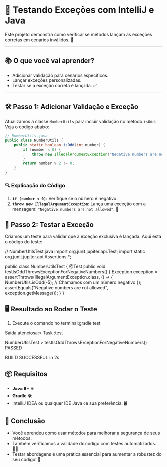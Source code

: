 # 🌟 Testando Exceções com IntelliJ e Java

Este projeto demonstra como verificar se métodos lançam as exceções corretas em cenários inválidos. 🚀

---

## **📚 O que você vai aprender?**

- Adicionar validação para cenários específicos.
- Lançar exceções personalizadas.
- Testar se a exceção correta é lançada. ✅

---

## **🛠️ Passo 1: Adicionar Validação e Exceção**

Atualizamos a classe `NumberUtils` para incluir validação no método `isOdd`. Veja o código abaixo:

```java
// NumberUtils.java
public class NumberUtils {
    public static boolean isOdd(int number) {
        if (number < 0) {
            throw new IllegalArgumentException("Negative numbers are not allowed");
        }
        return number % 2 != 0;
    }
}
```

### **🔍 Explicação do Código**

1. **`if (number < 0)`**: Verifique se o número é negativo.
2. **`throw new IllegalArgumentException`**: Lança uma exceção com a mensagem: `"Negative numbers are not allowed"`. 🚨

## **🧪 Passo 2: Testar a Exceção**

Criamos um teste para validar que a exceção exclusiva é lançada. Aqui está o código do teste:

// NumberUtilsTest.java
import org.junit.jupiter.api.Test;
import static org.junit.jupiter.api.Assertions.*;

public class NumberUtilsTest {
    @Test
    public void testIsOddThrowsExceptionForNegativeNumbers() {
        Exception exception = assertThrows(IllegalArgumentException.class, () -> {
            NumberUtils.isOdd(-5); // Chamamos com um número negativo
        });
        assertEquals("Negative numbers are not allowed", exception.getMessage());
    }
}

## **🖥️ Resultado ao Rodar o Teste**

1. Execute o comando no terminal:gradle test

Saída atenciosa:> Task :test

NumberUtilsTest > testIsOddThrowsExceptionForNegativeNumbers() PASSED

BUILD SUCCESSFUL in 2s



## **📦 Requisitos**

- **Java 8+** ☕
- **Gradle** 🛠️
- IntelliJ IDEA ou qualquer IDE Java de sua preferência. 🖥️

## **🎉 Conclusão**

- Você aprendeu como usar métodos para melhorar a segurança de seus métodos.
- Também verificamos a validade do código com testes automatizados. 🧑‍💻
- Testar abordagens é uma prática essencial para aumentar a robustez do seu código! 🚀